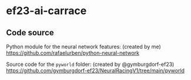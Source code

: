 # ef23-ai-carrace

## Code source

Python module for the neural network features: (created by me)
https://github.com/rafaelurben/python-neural-network

Source code for the `pyworld` folder: (created by @gymburgdorf-ef23)
https://github.com/gymburgdorf-ef23/NeuralRacingV1/tree/main/pyworld
